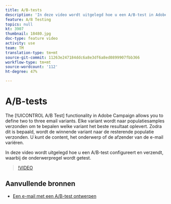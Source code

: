 ```yaml
---
title: A/B-tests
description: 'In deze video wordt uitgelegd hoe u een A/B-test in Adobe Campaign Standard configureert en verzendt en de onderwerpregel test. '
feature: A/B Testing
topics: null
kt: 3907
thumbnail: 18480.jpg
doc-type: feature video
activity: use
team: TM
translation-type: tm+mt
source-git-commit: 11263e247184ddc6a8e3df6a8ed0899907fbb366
workflow-type: tm+mt
source-wordcount: '112'
ht-degree: 47%

---
```



# A/B-tests

The [!UICONTROL A/B Test] functionality in Adobe Campaign allows you to define two to three email variants. Elke variant wordt naar populatiesamples verzonden om te bepalen welke variant het beste resultaat oplevert. Zodra dit is bepaald, wordt de winnende variant naar de resterende populatie verzonden. U kunt de content, het onderwerp of de afzender van de e-mail variëren.

In deze video wordt uitgelegd hoe u een A/B-test configureert en verzendt, waarbij de onderwerpregel wordt getest.

>[!VIDEO](https://video.tv.adobe.com/v/18480?quality=12)

## Aanvullende bronnen

* [Een e-mail met een A/B-test ontwerpen](https://docs.adobe.com/help/en/campaign-standard/using/communication-channels/email-messages/designing-an-a-b-test-email.html)
